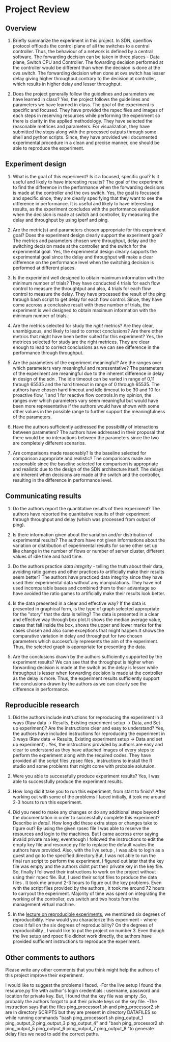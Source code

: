 
Project Review
=====================================================


## Overview

1) Briefly summarize the experiment in this project.
In SDN, openflow protocol offloads the control plane of all the switches to a central controller. Thus, the behaviour of a network is defined by a central software.
The forwarding decision can be taken in three places - Data plane, Switch CPU and Controller. The fowarding decision performed at the controller would be different than when the decision is done at the ovs switch. The forwarding decision when done at ovs
switch has lesser delay giving higher throughput contrary to the decision at controller, which results in higher delay and lesser throughput.


2) Does the project generally follow the guidelines and parameters we have
learned in class?
Yes, the project follows the guidelines and parameters we have learned in class.
The goal of the experiment is specific and focused.
They have provided the rspec files and images of each steps in reserving resources while performing the experiment so there is clarity in the applied methodology.
They have selected the reasonable metrices and parameters.
For visualization, they have submitted the steps along with the processed outputs through some shell and python scripts.
Since, they have provided well documented experimental procedure in a clean and precise manner, one should be able to reproduce the experiment.


## Experiment design

1) What is the goal of this experiment? Is it a focused, specific goal?
Is it useful and likely to have interesting results?
The goal of the experiment to find the difference in the performance when the forwarding decisions is made at the controller and the ovs switch. Yes, the goal is focussed
and specific since, they are clearly specifying that they want to see the difference in performance.
It is useful and likely to have interesting results, as the experiment concludes with the performance evaluation when the decision is
made at switch and controller, by measuring the delay and throughput by using iperf and ping.


2) Are the metric(s) and parameters chosen appropriate for this
experiment goal? Does the experiment design clearly support the experiment goal?
The metrics and parameters chosen were throughput, delay and the switching decision made at the controller and the switch for the experimental goal.
Yes, the experimental design clearly supports the experimental goal since the delay and throughput will make a clear difference on the performance level
when the switching decision is performed at different places.


3) Is the experiment well designed to obtain maximum information with the
minimum number of trials?
They have conducted 4 trials for each flow control to measure the throughtput and also, 4 trials for each flow control to measure the delay. They have processed
the result of the ping through bash script to get delay for each flow control. Since, they have come accross a conclusive result with these number of trials, the
experiment is well designed to obtain maximum information with the minimum number of trials.


4) Are the metrics selected for study the *right* metrics? Are they clear,
unambiguous, and likely to lead to correct conclusions? Are there other
metrics that might have been better suited for this experiment?
Yes, the metrices selected for study are the right metrices.
They are clear enough to lead to correct conclusions as we can see difference in the performance through throughput.

5) Are the parameters of the experiment meaningful? Are the ranges
over which parameters vary meaningful and representative?
The parameters of the experiment are meaningful due to the inherent difference in delay in design of the sdn .
The idle timeout can be varied in range of 0,11 through 65535 and the hard timeout in range of 0 through 65535.
The authors have chosen hard timeout and idle timeout to be 30 and 10 for proactive flow, 1 and 1 for reactive flow controls.In my opinion, the ranges
over which parameters vary seem meaningful but would have been more representative if the authors would have shown with some other values in the possible range
to further support the meaningfulness of the parameters.


6) Have the authors sufficiently addressed the possibility of interactions
between parameters?
The authors have addressed in their proposal that there would be no interactions between the parameters
since the two are completely different scenarios.



7) Are comparisons made reasonably? Is the baseline selected for comparison appropriate
and realistic?
The comparisons made are reasonable since the baseline selected for comparison is appropriate and realistic due to the design of the SDN
architecture itself. The delays are inherent when decisions are made at the switch and the controller, resulting in the difference in performance level.


## Communicating results


1) Do the authors report the quantitative results of their experiment?
The authors have reported the quantitative results of their experiment through throughput and delay (which was processed from output of ping).

2) Is there information given about the variation and/or distribution of
experimental results?
The authors have not given informations about the variation or distribution of experimental results for some other set up like change in the number of
flows or number of server cluster, different values of idle time and hard time.


3) Do the authors practice *data integrity* - telling the truth about their data,
avoiding ratio games and other practices to artificially make their results seem better?
The authors have practiced data integrity since they have used their experimental data without any manipulations.
They have not used incomparable bases and combined them to their advantage so have avoided the ratio games to artificially make their results look better.

4) Is the data presented in a clear and effective way? If the data is presented in
graphical form, is the type of graph selected appropriate for the "story" that
the data is telling?
The data is presented in a clear and effective way through box plot.It shows the median average value, cases that fall inside the box, shows the
upper and lower marks for the cases chosen and also some exceptions that might happen.It shows the comparative variation in delay and throughput for two
chosen parameters which successfully represents the aim of the experiment.
Thus, the selected graph is appropriate for presenting the data.

5) Are the conclusions drawn by the authors sufficiently supported by the
experiment results?
We can see that the throughput is higher when forwarding decision is made at the switch as the delay is lesser while throughput
is lesser when forwarding decision is made at the controller as the delay is more. Thus, the experiment results sufficiently support the conclusions drawn by the
authors as we can clearly see the difference in performance.

## Reproducible research



1) Did the authors include instructions for reproducing the experiment in 3 ways (Raw data -> Results,
Existing experiment setup -> Data, and Set up experiment)? Are the instructions clear
and easy to understand?
Yes, the authors have included instructions for reproducing the experiment in 3 ways (Raw data -> Results, Existing experiment setup -> Data and set up experiment) .
Yes, the instructions provided by authors are easy and clear to understand as they have attached images of every steps to perform the experiment along with the required codes.
They have provided all the script files ,rpsec files , instructions to install the R studio and some problems that might come with probable solutuion.


2) Were you able to successfully produce experiment results?
Yes, I was able to successfully produce the experiment results.

3) How long did it take you to run this experiment, from start to finish?
After working out with some of the problems I faced initially, it took me around 2-3 hours to run this experiment.

4) Did you need to make any changes or do any additional steps beyond the documentation in order to successfully complete this experiment? Describe *in detail*. How long did these extra steps or changes take to figure out?
By using the given rpsec file I was able to reserve the resources and login to the machines. But I came accross error saying invalid private rsa key, eventhough I followed the instructions
to edit the empty key file and resource.py file to replace the default vaules the authors have provided.
Also, with the live setup , I was able to login as a guest and go to the specified directory.But, I was not able to run the final run script to perform the experiment. I figured out later
that the key file was empty and the authors didnt put their private key in the key file.
So, finally I followed their instructions to work on the project without using their rspec file. But, I used their script files to produce the data files .
It took me around 2-3 hours to figure out the key problems. Even with the script files provided by the authors , it took me around 72 hours to carryout the experiment.
Majority of time was spent on integrating the working of the controller, ovs switch and two hosts from the management virtual machine.

5) In the [lecture on reproducible experiments](http://witestlab.poly.edu/~ffund/el6383/files/Reproducible+experiments.pdf), we mentioned six degrees of reproducibility. How would you characterize this experiment - where does it fall on the six degrees of reproducibility?
On the degrees of reproducibility , I would like to put the project on number 3. Even though the live setup and rpsec file didnot work directly, the authors have provided
sufficient instructions to reproduce the experiment.


## Other comments to authors

Please write any other comments that you think might help the authors
of this project improve their experiment.

 I would like to suggest the problems I  faced.
-For the live setup I found the resource.py file with author's login credentials : username, password and location for private key. But, I found that the key file was empty .So, probably the authors forgot to put their private keys on the key file.
-The instruction says that the files ping_processor1.sh and ping_processor2.sh are in directory SCRIPTS but they are present in directory DATAFILES so while running
commands "bash ping_processor1.sh ping_output_1 ping_output_2 ping_output_3 ping_output_4" and "bash ping_processor2.sh ping_output_5 ping_output_6 ping_output_7 ping_output_8
"to generate delay files we need to add the correct paths.
